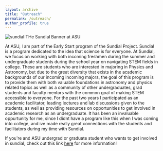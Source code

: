 ```yaml
---
layout: archive
title: "Outreach"
permalink: /outreach/
author_profile: true
---  
```



![sundial](../images/sundia.jpg "Sundial") 
THe Sundial Banner at ASU


At ASU, I am part of the Early Start program of the Sundial Project. Sundial is a program dedicated to the idea that science is for everyone. At Sundial, we focus on working with both incoming freshmen during the summer and undergraduate students during the school year on navigating STEM fields in college. These are students who are interested in majoring in Physics and Astronomy, but due to the great diversity that exists in the academic backgrounds of our incoming incoming majors, the goal of this program is to provide them with both valuable foundations in astronomy and physics related topics as well as a community of other undergraduates, grad students and faculty mentors with the common goal of making STEM accessible to everyone. For the past two years I participated as an academic facilitator, leading lectures and lab discussions given to the students, as well as providing resources on opportunities to get involved in academic research as an undergraduate. It has been an invaluable oppurtunity for me, since I didnt have a program like this when I was coming into college, and ive made really great connections with the students and facilitators during my time with Sundial.

If you're and ASU undergrad or graduate student who wants to get involved in sundial, check out this link [here](https://physics.asu.edu/sundial) for more information!
